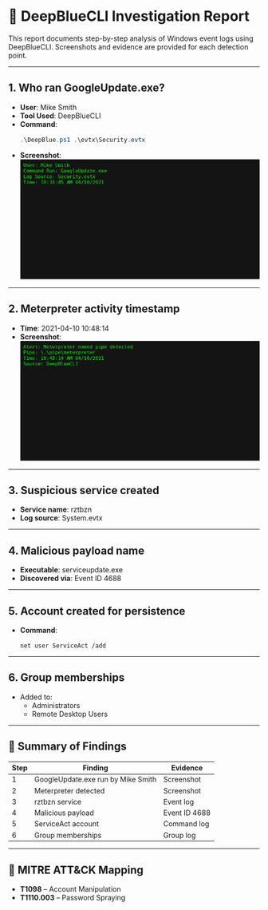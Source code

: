 
# 📝 DeepBlueCLI Investigation Report

This report documents step-by-step analysis of Windows event logs using DeepBlueCLI. Screenshots and evidence are provided for each detection point.

---

## 1. Who ran GoogleUpdate.exe?
- **User**: Mike Smith
- **Tool Used**: DeepBlueCLI
- **Command**:
  ```powershell
  .\DeepBlue.ps1 .\evtx\Security.evtx
  ```
- **Screenshot**:
  ![Step1](screenshots/q1-googleupdate.png)

---

## 2. Meterpreter activity timestamp
- **Time**: 2021-04-10 10:48:14
- **Screenshot**:
  ![Step2](screenshots/q2-meterpreter.png)

---

## 3. Suspicious service created
- **Service name**: rztbzn
- **Log source**: System.evtx

---

## 4. Malicious payload name
- **Executable**: serviceupdate.exe
- **Discovered via**: Event ID 4688

---

## 5. Account created for persistence
- **Command**:
  ```text
  net user ServiceAct /add
  ```

---

## 6. Group memberships
- Added to:
  - Administrators
  - Remote Desktop Users

---

## 🎯 Summary of Findings

| Step | Finding | Evidence |
|------|---------|----------|
| 1 | GoogleUpdate.exe run by Mike Smith | Screenshot |
| 2 | Meterpreter detected | Screenshot |
| 3 | rztbzn service | Event log |
| 4 | Malicious payload | Event ID 4688 |
| 5 | ServiceAct account | Command log |
| 6 | Group memberships | Group log |

---

## 📌 MITRE ATT&CK Mapping
- **T1098** – Account Manipulation  
- **T1110.003** – Password Spraying
